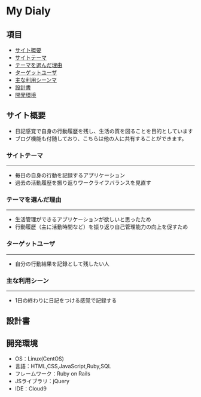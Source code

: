 # My Dialy

## 項目
* [サイト概要](#サイト概要)
* [サイトテーマ](#サイトテーマ)
* [テーマを選んだ理由](#テーマを選んだ理由)
* [ターゲットユーザ](#ターゲットユーザ)
* [主な利用シーンマ](#主な利用シーン)
* [設計書](#設計書)
* [開発環境](#開発環境)

## サイト概要
* 日記感覚で自身の行動履歴を残し、生活の質を図ることを目的としています
* ブログ機能も付随しており、こちらは他の人に共有することができます。

### サイトテーマ
---
* 毎日の自身の行動を記録するアプリケーション
* 過去の活動履歴を振り返りワークライフバランスを見直す

### テーマを選んだ理由
---
* 生活管理ができるアプリケーションが欲しいと思ったため
* 行動履歴（主に活動時間など）を振り返り自己管理能力の向上を促すため

### ターゲットユーザ
---
* 自分の行動結果を記録として残したい人

### 主な利用シーン
---
* 1日の終わりに日記をつける感覚で記録する

## 設計書


## 開発環境
* OS：Linux(CentOS)
* 言語：HTML,CSS,JavaScript,Ruby,SQL
* フレームワーク：Ruby on Rails
* JSライブラリ：jQuery
* IDE：Cloud9

